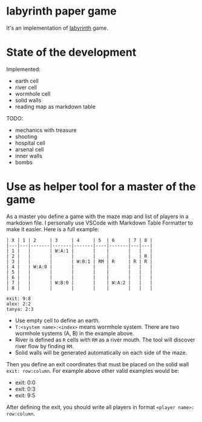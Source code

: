 # labyrinth paper game

It's an implementation of [labyrinth](https://en.wikipedia.org/wiki/Labyrinth_(paper-and-pencil_game)) game.

# State of the development

Implemented:

 - earth cell
 - river cell
 - wormhole cell
 - solid walls
 - reading map as markdown table
 
TODO:

 - mechanics with treasure
 - shooting
 - hospital cell
 - arsenal cell
 - inner walls
 - bombs
 
 
# Use as helper tool for a master of the game

As a master you define a game with the maze map and list of players in a markdown file. I personally use VSCode with Markdown Table Formatter to make it easier. Here is a full example:

```
| X | 1 | 2     | 3     | 4     | 5  | 6     | 7 | 8 |
|---|---|-------|-------|-------|----|-------|---|---|
| 1 |   |       | W:A:1 |       |    |       |   |   |
| 2 |   |       |       |       |    |       |   | R |
| 3 |   |       |       | W:B:1 | RM | R     | R | R |
| 4 |   | W:A:0 |       |       |    |       |   |   |
| 5 |   |       |       |       |    |       |   |   |
| 6 |   |       |       |       |    |       |   |   |
| 7 |   |       | W:B:0 |       |    | W:A:2 |   |   |
| 8 |   |       |       |       |    |       |   |   |

exit: 9:8
alex: 2:2
tanya: 2:3

```

 - Use empty cell to define an earth.
 - `T:<system name>:<index>` means wormhole system. There are two wormhole systems (A, B) in the example above.
 - River is defined as `R` cells with `RM` as a river mouth. The tool will discover river flow by finding `RM`.
 - Solid walls will be generated automatically on each side of the maze.

Then you define an exit coordinates that must be placed on the solid wall `exit: row:column`. For example above other valid examples would be:

 - exit: 0:0
 - exit: 0:3
 - exit: 9:5

After defining the exit, you should write all players in format `<player name>: row:column`.